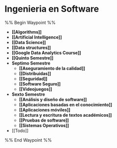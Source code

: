 # Ingenieria en Software
%% Begin Waypoint %%
- **[[Algorithms]]**
- **[[Artificial Intelligence]]**
- **[[Data Science]]**
- **[[Data structures]]**
- **[[Google Data Analytics Course]]**
- **[[Quinto Semestre]]**
- **Septimo Semestre**
	- **[[Aseguramiento de la calidad]]**
	- **[[Distribuidas]]**
	- **[[Seguridad]]**
	- **[[Software Seguro]]**
	- **[[Videojuegos]]**
- **Sexto Semestre**
	- **[[Análisis y diseño de software]]**
	- **[[Aplicaciones basadas en el conocimiento]]**
	- **[[Aplicaciones móviles]]**
	- **[[Lectura y escritura de textos académicos]]**
	- **[[Pruebas de software]]**
	- **[[Sistemas Operativos]]**
- [[Todo]]

%% End Waypoint %%